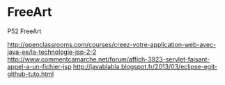 # FreeArt
P52 FreeArt

http://openclassrooms.com/courses/creez-votre-application-web-avec-java-ee/la-technologie-jsp-2-2 http://www.commentcamarche.net/forum/affich-3923-servlet-faisant-appel-a-un-fichier-jsp
http://javablabla.blogspot.fr/2013/03/eclipse-egit-github-tuto.html
